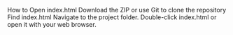 How to Open index.html
Download the ZIP or use Git to clone the repository
Find index.html
Navigate to the project folder.
Double-click index.html or open it with your web browser.
